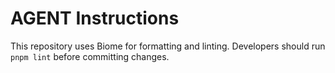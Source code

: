# AGENT Instructions

This repository uses Biome for formatting and linting.
Developers should run `pnpm lint` before committing changes.
